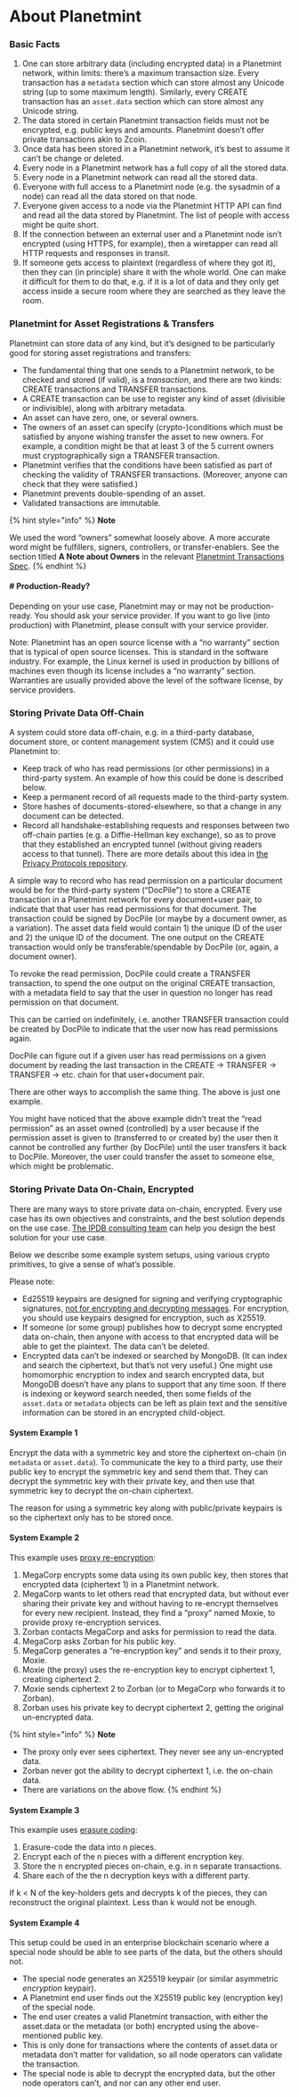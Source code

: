 <!---
Copyright © 2020 Interplanetary Database Association e.V.,
Planetmint and IPDB software contributors.
SPDX-License-Identifier: (Apache-2.0 AND CC-BY-4.0)
Code is Apache-2.0 and docs are CC-BY-4.0
--->

# About Planetmint

### Basic Facts

1. One can store arbitrary data (including encrypted data) in a Planetmint network, within limits: there’s a maximum transaction size. Every transaction has a `metadata` section which can store almost any Unicode string (up to some maximum length). Similarly, every CREATE transaction has an `asset.data` section which can store almost any Unicode string.
2. The data stored in certain Planetmint transaction fields must not be encrypted, e.g. public keys and amounts. Planetmint doesn’t offer private transactions akin to Zcoin.
3. Once data has been stored in a Planetmint network, it’s best to assume it can’t be change or deleted.
4. Every node in a Planetmint network has a full copy of all the stored data.
5. Every node in a Planetmint network can read all the stored data.
6. Everyone with full access to a Planetmint node (e.g. the sysadmin of a node) can read all the data stored on that node.
7. Everyone given access to a node via the Planetmint HTTP API can find and read all the data stored by Planetmint. The list of people with access might be quite short.
8. If the connection between an external user and a Planetmint node isn’t encrypted (using HTTPS, for example), then a wiretapper can read all HTTP requests and responses in transit.
9. If someone gets access to plaintext (regardless of where they got it), then they can (in principle) share it with the whole world. One can make it difficult for them to do that, e.g. if it is a lot of data and they only get access inside a secure room where they are searched as they leave the room.

### Planetmint for Asset Registrations & Transfers

Planetmint can store data of any kind, but it’s designed to be particularly good for storing asset registrations and transfers:

* The fundamental thing that one sends to a Planetmint network, to be checked and stored (if valid), is a _transaction_, and there are two kinds: CREATE transactions and TRANSFER transactions.
* A CREATE transaction can be use to register any kind of asset (divisible or indivisible), along with arbitrary metadata.
* An asset can have zero, one, or several owners.
* The owners of an asset can specify (crypto-)conditions which must be satisfied by anyone wishing transfer the asset to new owners. For example, a condition might be that at least 3 of the 5 current owners must cryptographically sign a TRANSFER transaction.
* Planetmint verifies that the conditions have been satisfied as part of checking the validity of TRANSFER transactions. (Moreover, anyone can check that they were satisfied.)
* Planetmint prevents double-spending of an asset.
* Validated transactions are immutable.

{% hint style="info" %}
**Note**

We used the word “owners” somewhat loosely above. A more accurate word might be fulfillers, signers, controllers, or transfer-enablers. See the section titled **A Note about Owners** in the relevant [Planetmint Transactions Spec](https://github.com/Planetmint/PRPs/tree/master/tx-specs/).
{% endhint %}

#### # Production-Ready?

Depending on your use case, Planetmint may or may not be production-ready. You should ask your service provider. If you want to go live (into production) with Planetmint, please consult with your service provider.

Note: Planetmint has an open source license with a “no warranty” section that is typical of open source licenses. This is standard in the software industry. For example, the Linux kernel is used in production by billions of machines even though its license includes a “no warranty” section. Warranties are usually provided above the level of the software license, by service providers.

### Storing Private Data Off-Chain

A system could store data off-chain, e.g. in a third-party database, document store, or content management system (CMS) and it could use Planetmint to:

* Keep track of who has read permissions (or other permissions) in a third-party system. An example of how this could be done is described below.
* Keep a permanent record of all requests made to the third-party system.
* Store hashes of documents-stored-elsewhere, so that a change in any document can be detected.
* Record all handshake-establishing requests and responses between two off-chain parties (e.g. a Diffie-Hellman key exchange), so as to prove that they established an encrypted tunnel (without giving readers access to that tunnel). There are more details about this idea in [the Privacy Protocols repository](https://github.com/Planetmint/privacy-protocols).

A simple way to record who has read permission on a particular document would be for the third-party system (“DocPile”) to store a CREATE transaction in a Planetmint network for every document+user pair, to indicate that that user has read permissions for that document. The transaction could be signed by DocPile (or maybe by a document owner, as a variation). The asset data field would contain 1) the unique ID of the user and 2) the unique ID of the document. The one output on the CREATE transaction would only be transferable/spendable by DocPile (or, again, a document owner).

To revoke the read permission, DocPile could create a TRANSFER transaction, to spend the one output on the original CREATE transaction, with a metadata field to say that the user in question no longer has read permission on that document.

This can be carried on indefinitely, i.e. another TRANSFER transaction could be created by DocPile to indicate that the user now has read permissions again.

DocPile can figure out if a given user has read permissions on a given document by reading the last transaction in the CREATE → TRANSFER → TRANSFER → etc. chain for that user+document pair.

There are other ways to accomplish the same thing. The above is just one example.

You might have noticed that the above example didn’t treat the “read permission” as an asset owned (controlled) by a user because if the permission asset is given to (transferred to or created by) the user then it cannot be controlled any further (by DocPile) until the user transfers it back to DocPile. Moreover, the user could transfer the asset to someone else, which might be problematic.

### Storing Private Data On-Chain, Encrypted

There are many ways to store private data on-chain, encrypted. Every use case has its own objectives and constraints, and the best solution depends on the use case. [The IPDB consulting team](mailto:contact%40ipdb.global) can help you design the best solution for your use case.

Below we describe some example system setups, using various crypto primitives, to give a sense of what’s possible.

Please note:

* Ed25519 keypairs are designed for signing and verifying cryptographic signatures, [not for encrypting and decrypting messages](https://crypto.stackexchange.com/questions/27866/why-curve25519-for-encryption-but-ed25519-for-signatures). For encryption, you should use keypairs designed for encryption, such as X25519.
* If someone (or some group) publishes how to decrypt some encrypted data on-chain, then anyone with access to that encrypted data will be able to get the plaintext. The data can’t be deleted.
* Encrypted data can’t be indexed or searched by MongoDB. (It can index and search the ciphertext, but that’s not very useful.) One might use homomorphic encryption to index and search encrypted data, but MongoDB doesn’t have any plans to support that any time soon. If there is indexing or keyword search needed, then some fields of the `asset.data` or `metadata` objects can be left as plain text and the sensitive information can be stored in an encrypted child-object.

#### System Example 1

Encrypt the data with a symmetric key and store the ciphertext on-chain (in `metadata` or `asset.data`). To communicate the key to a third party, use their public key to encrypt the symmetric key and send them that. They can decrypt the symmetric key with their private key, and then use that symmetric key to decrypt the on-chain ciphertext.

The reason for using a symmetric key along with public/private keypairs is so the ciphertext only has to be stored once.

#### System Example 2

This example uses [proxy re-encryption](https://en.wikipedia.org/wiki/Proxy\_re-encryption):

1. MegaCorp encrypts some data using its own public key, then stores that encrypted data (ciphertext 1) in a Planetmint network.
2. MegaCorp wants to let others read that encrypted data, but without ever sharing their private key and without having to re-encrypt themselves for every new recipient. Instead, they find a “proxy” named Moxie, to provide proxy re-encryption services.
3. Zorban contacts MegaCorp and asks for permission to read the data.
4. MegaCorp asks Zorban for his public key.
5. MegaCorp generates a “re-encryption key” and sends it to their proxy, Moxie.
6. Moxie (the proxy) uses the re-encryption key to encrypt ciphertext 1, creating ciphertext 2.
7. Moxie sends ciphertext 2 to Zorban (or to MegaCorp who forwards it to Zorban).
8. Zorban uses his private key to decrypt ciphertext 2, getting the original un-encrypted data.

{% hint style="info" %}
**Note**

* The proxy only ever sees ciphertext. They never see any un-encrypted data.
* Zorban never got the ability to decrypt ciphertext 1, i.e. the on-chain data.
* There are variations on the above flow.
{% endhint %}

#### System Example 3

This example uses [erasure coding](https://en.wikipedia.org/wiki/Erasure\_code):

1. Erasure-code the data into n pieces.
2. Encrypt each of the n pieces with a different encryption key.
3. Store the n encrypted pieces on-chain, e.g. in n separate transactions.
4. Share each of the the n decryption keys with a different party.

If k < N of the key-holders gets and decrypts k of the pieces, they can reconstruct the original plaintext. Less than k would not be enough.

#### System Example 4

This setup could be used in an enterprise blockchain scenario where a special node should be able to see parts of the data, but the others should not.

* The special node generates an X25519 keypair (or similar asymmetric _encryption_ keypair).
* A Planetmint end user finds out the X25519 public key (encryption key) of the special node.
* The end user creates a valid Planetmint transaction, with either the asset.data or the metadata (or both) encrypted using the above-mentioned public key.
* This is only done for transactions where the contents of asset.data or metadata don’t matter for validation, so all node operators can validate the transaction.
* The special node is able to decrypt the encrypted data, but the other node operators can’t, and nor can any other end user.